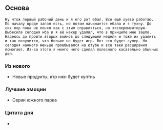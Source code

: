 ## Основа
	Ну чтож первый рабочий день и я его рот ебал. Все ещё хуево работаю. По началу вроде запал есть, но потом начинается ебала и я тухну. До сих пор пока не понял как с этим справляться, но эксперементирую. Выбесила сегодня нба и я её нахер удалил, что в принципе мне зашло. Надеюсь до пройти вторых войнов до следующей недели и тоже их удалить и так получится, что больше не будет игр. Вот это будет супер. Но сегодня намного меньше проебывался на ютубе и все таки расширения помогают. Из-за этого я монго чего сделал полезного касательно обычных дел.

### Из нового
- Новые продукты, ктр нжн будет куптиь

### Лучшие эмоции
- Серии южного парка

### Цитата дня
- 

